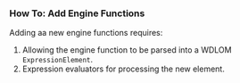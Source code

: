 ### How To: Add Engine Functions 

Adding aa new engine functions requires:

1. Allowing the engine function to be parsed into a WDLOM `ExpressionElement`.
2. Expression evaluators for processing the new element. 

